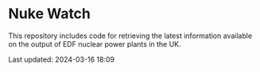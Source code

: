 # Nuke Watch

This repository includes code for retrieving the latest information available on the output of EDF nuclear power plants in the UK.

Last updated: 2024-03-16 18:09